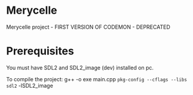 # Merycelle
Merycelle project - FIRST VERSION OF CODEMON - DEPRECATED

# Prerequisites
You must have SDL2 and SDL2_image (dev) installed on pc.

To compile the project:
g++ -o exe main.cpp `pkg-config --cflags --libs sdl2` -lSDL2_image
